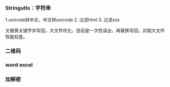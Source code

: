 

### Stringutls：字符串

1.unicode转中文，中文转unicode
2. 过滤html
3. 过滤xss


文替换关键字并写回，大文件优化，目前是一次性读出，再替换写回，对超大文件性能较差。


### 二维码


### word excel

### 加解密